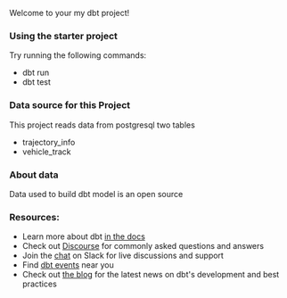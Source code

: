 Welcome to your my dbt project!

### Using the starter project

Try running the following commands:
- dbt run
- dbt test

### Data source for this Project
This project reads data from postgresql two tables
- trajectory_info
- vehicle_track

### About data
Data used to build dbt model is an open source


### Resources:
- Learn more about dbt [in the docs](https://docs.getdbt.com/docs/introduction)
- Check out [Discourse](https://discourse.getdbt.com/) for commonly asked questions and answers
- Join the [chat](https://community.getdbt.com/) on Slack for live discussions and support
- Find [dbt events](https://events.getdbt.com) near you
- Check out [the blog](https://blog.getdbt.com/) for the latest news on dbt's development and best practices

